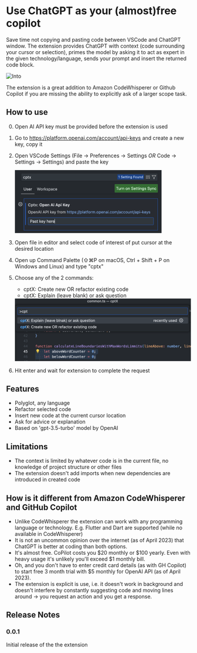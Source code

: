 # Use ChatGPT as your (almost)free copilot
Save time not copying and pasting code between VSCode and ChatGPT window. The extension provides ChatGPT with context (code surrounding your cursor or selection), primes the model by asking it to act as expert in the given technology/language, sends your prompt and insert the returned code block.

![Into](images/intro.gif)

The extension is a great addition to Amazon CodeWhisperer or Github Copilot if you are missing the ability to explicitly ask of a larger scope task.

## How to use
0. Open AI API key must be provided before the extension is used
1. Go to https://platform.openai.com/account/api-keys and create a new key, copy it
2. Open VSCode Settings (File → Preferences → Settings *OR* Code → Settings → Settings) and paste the key

    <img src="images/settings.png" alt="drawing" width="400"/>

3. Open file in editor and select code of interest of put cursor at the desired location
4. Open up Command Palette (⇧⌘P on macOS, Ctrl + Shift + P on Windows and Linux) and type "cptx"
5. Choose any of the 2 commands:
    - cptX: Create new OR refactor existing code
    - cptX: Explain (leave blank) or ask question

    <img src="images/commands.png" alt="drawing" width="500"/>

6. Hit enter and wait for extension to complete the request

## Features
- Polyglot, any language
- Refactor selected code
- Insert new code at the current cursor location
- Ask for advice or explanation
- Based on 'gpt-3.5-turbo' model by OpenAI

## Limitations
- The context is limited by whatever code is in the current file, no knowledge of project structure or other files
- The extension doesn't add imports when new dependencies are introduced in created code

## How is it different from Amazon CodeWhisperer and GitHub Copilot
- Unlike CodeWhisperer the extension can work with any programming language or technology. E.g. Flutter and Dart are supported (while no available in CodeWhisperer)
- It is not an uncommon opinion over the internet (as of April 2023) that ChatGPT is better at coding than both options.
- It's almost free. CoPilot costs you $20 monthly or $100 yearly. Even with heavy usage it's unlikely you'll exceed $1 monthly bill.
- Oh, and you don't have to enter credit card details (as with GH Copilot) to start free 3 month trial with $5 monthly for OpenAI API (as of April 2023).
- The extension is explicit is use, i.e. it doesn't work in background and doesn't interfere by constantly suggesting code and moving lines around -> you request an action and you get a response.

## Release Notes

### 0.0.1

Initial release of the the extension